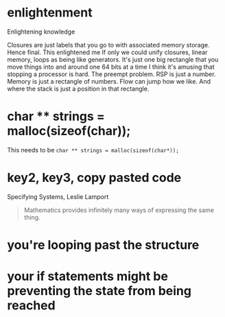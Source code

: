 # enlightenment
Enlightening knowledge

Closures are just labels that you go to with associated memory storage. Hence final. This enlightened me
If only we could unify closures, linear memory, loops as being like generators.
It's just one big rectangle that you move things into and around one 64 bits at a time
I think it's amusing that stopping a processor is hard. The preempt problem.
RSP is just a number. Memory is just a rectangle of numbers. Flow can jump how we like. And where the stack is just a position in that rectangle.

# char ** strings = malloc(sizeof(char));

This needs to be `char ** strings = malloc(sizeof(char*));`

# key2, key3, copy pasted code

Specifying Systems, Leslie Lamport

> Mathematics provides infinitely many ways of expressing the same thing.

# you're looping past the structure

# your if statements might be preventing the state from being reached
